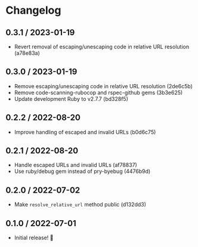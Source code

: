# Changelog

## 0.3.1 / 2023-01-19

- Revert removal of escaping/unescaping code in relative URL resolution (a78e83a)

## 0.3.0 / 2023-01-19

- Remove escaping/unescaping code in relative URL resolution (2de6c5b)
- Remove code-scanning-rubocop and rspec-github gems (3b3e625)
- Update development Ruby to v2.7.7 (bd328f5)

## 0.2.2 / 2022-08-20

- Improve handling of escaped and invalid URLs (b0d6c75)

## 0.2.1 / 2022-08-20

- Handle escaped URLs and invalid URLs (af78837)
- Use ruby/debug gem instead of pry-byebug (4476b9d)

## 0.2.0 / 2022-07-02

- Make `resolve_relative_url` method public (d132dd3)

## 0.1.0 / 2022-07-01

- Initial release! 🎉
